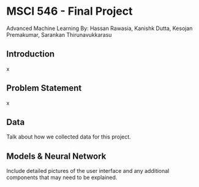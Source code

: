 # MSCI 546 - Final Project 
Advanced Machine Learning
By: Hassan Rawasia, Kanishk Dutta, Kesojan Premakumar, Sarankan Thirunavukkarasu

## Introduction
x

## Problem Statement
x

## Data
Talk about how we collected data for this project.

## Models & Neural Network
Include detailed pictures of the user interface and any additional components that may need to be explained.

## 
